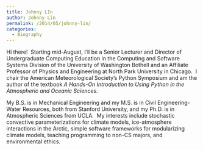 ```yaml
---
title: Johnny LIn
author: Johnny Lin
permalink: /2014/05/johnny-lin/
categories:
  - Biography
---
```

Hi there!  Starting mid-August, I&#8217;ll be a Senior Lecturer and Director of Undergraduate Computing Education in the Computing and Software Systems Division of the University of Washington Bothell and an Affiliate Professor of Physics and Engineering at North Park University in Chicago.  I chair the American Meteorological Society&#8217;s Python Symposium and am the author of the textbook *A Hands-On Introduction to Using Python in the Atmospheric and Oceanic Sciences.*

My B.S. is in Mechanical Engineering and my M.S. is in Civil Engineering-Water Resources, both from Stanford University, and my Ph.D. is in Atmospheric Sciences from UCLA.  My interests include stochastic convective parameterizations for climate models, ice-atmosphere interactions in the Arctic, simple software frameworks for modularizing climate models, teaching programming to non-CS majors, and environmental ethics.
